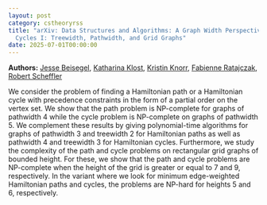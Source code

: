 ```yaml
---
layout: post
category: cstheoryrss
title: "arXiv: Data Structures and Algorithms: A Graph Width Perspective on Partially Ordered Hamiltonian Paths and
  Cycles I: Treewidth, Pathwidth, and Grid Graphs"
date: 2025-07-01T00:00:00
---
```


**Authors:** [Jesse Beisegel](https://dblp.uni-trier.de/search?q=Jesse+Beisegel), [Katharina Klost](https://dblp.uni-trier.de/search?q=Katharina+Klost), [Kristin Knorr](https://dblp.uni-trier.de/search?q=Kristin+Knorr), [Fabienne Ratajczak](https://dblp.uni-trier.de/search?q=Fabienne+Ratajczak), [Robert Scheffler](https://dblp.uni-trier.de/search?q=Robert+Scheffler)

We consider the problem of finding a Hamiltonian path or a Hamiltonian cycle
with precedence constraints in the form of a partial order on the vertex set.
We show that the path problem is $\mathsf{NP}$-complete for graphs of pathwidth
4 while the cycle problem is $\mathsf{NP}$-complete on graphs of pathwidth 5.
We complement these results by giving polynomial-time algorithms for graphs of
pathwidth 3 and treewidth 2 for Hamiltonian paths as well as pathwidth 4 and
treewidth 3 for Hamiltonian cycles. Furthermore, we study the complexity of the
path and cycle problems on rectangular grid graphs of bounded height. For
these, we show that the path and cycle problems are $\mathsf{NP}$-complete when
the height of the grid is greater or equal to 7 and 9, respectively. In the
variant where we look for minimum edge-weighted Hamiltonian paths and cycles,
the problems are $\mathsf{NP}$-hard for heights 5 and 6, respectively.
